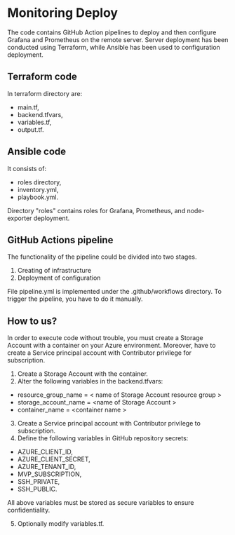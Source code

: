 # Monitoring Deploy 


The code contains GitHub Action pipelines to deploy and then configure Grafana and Prometheus on the remote server.
Server deployment has been conducted using Terraform, while Ansible has been used to configuration deployment.

## Terraform code
In terraform directory are:
 - main.tf,
 - backend.tfvars, 
 - variables.tf,
 - output.tf. 

## Ansible code
It consists of:
 - roles directory, 
 - inventory.yml,
 - playbook.yml.

Directory "roles" contains roles for Grafana, Prometheus, and node-exporter deployment. 

## GitHub Actions pipeline
The functionality of the pipeline could be divided into two stages. 

 1. Creating of infrastructure
 2. Deployment of configuration

File pipeline.yml is implemented under the .github/workflows directory. To trigger the pipeline, you have to do it manually. 


## How to us?
In order to execute code without trouble, you must create a Storage Account with a container on your Azure environment. Moreover, have to create a Service principal account with Contributor privilege for subscription.

 1. Create a Storage Account with the container.
 2. Alter the following variables in the backend.tfvars:
- resource_group_name =  &lt; name of Storage Account resource group &gt;
- storage_account_name = &lt;name of Storage Account &gt;
- container_name =  &lt;container name &gt;
 3. Create a Service principal account with Contributor privilege to subscription.
 4. Define the following variables in GitHub repository secrets: 
 - AZURE_CLIENT_ID,
 - AZURE_CLIENT_SECRET,
 - AZURE_TENANT_ID,
 - MVP_SUBSCRIPTION,
 - SSH_PRIVATE,
 - SSH_PUBLIC. 

All above variables must be stored as secure variables to ensure confidentiality.

5. Optionally modify variables.tf. 